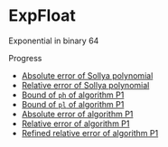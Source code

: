 # ExpFloat

Exponential in binary 64 

Progress
- [Absolute error of Sollya polynomial](https://github.com/thery/ExpFloat/blob/e12afe8dd40ae8aac31915c839f13a6729392f6e/exp.v#L344)
- [Relative error of Sollya polynomial](https://github.com/thery/ExpFloat/blob/e12afe8dd40ae8aac31915c839f13a6729392f6e/exp.v#L576)
- [Bound of `ph` of algorithm P1](https://github.com/thery/ExpFloat/blob/e12afe8dd40ae8aac31915c839f13a6729392f6e/exp.v#L2090)
- [Bound of `pl` of algorithm P1](https://github.com/thery/ExpFloat/blob/e12afe8dd40ae8aac31915c839f13a6729392f6e/exp.v#L2101)
- [Absolute error of algorithm P1](https://github.com/thery/ExpFloat/blob/e12afe8dd40ae8aac31915c839f13a6729392f6e/exp.v#L2112)
- [Relative error of algorithm P1](https://github.com/thery/ExpFloat/blob/e12afe8dd40ae8aac31915c839f13a6729392f6e/exp.v#L2123)
- [Refined relative error of algorithm P1](https://github.com/thery/ExpFloat/blob/e12afe8dd40ae8aac31915c839f13a6729392f6e/exp.v#L2136)

